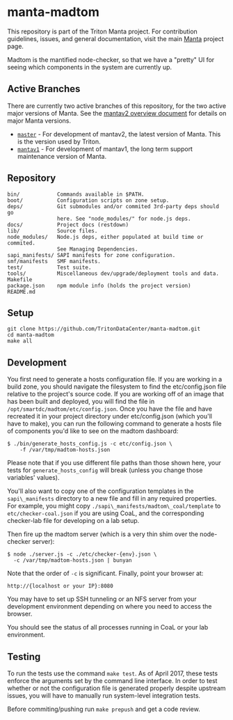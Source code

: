 <!--
    This Source Code Form is subject to the terms of the Mozilla Public
    License, v. 2.0. If a copy of the MPL was not distributed with this
    file, You can obtain one at http://mozilla.org/MPL/2.0/.
-->

<!--
    Copyright 2019 Joyent, Inc.
    Copyright 2024 MNX Cloud, Inc.
-->

# manta-madtom

This repository is part of the Triton Manta project.  For contribution
guidelines, issues, and general documentation, visit the main
[Manta](http://github.com/TritonDataCenter/manta) project page.

Madtom is the mantified node-checker, so that we have a "pretty" UI for seeing
which components in the system are currently up.

## Active Branches

There are currently two active branches of this repository, for the two
active major versions of Manta. See the [mantav2 overview
document](https://github.com/TritonDataCenter/manta/blob/master/docs/mantav2.md)
for details on major Manta versions.

- [`master`](../../tree/master/) - For development of mantav2, the latest
  version of Manta. This is the version used by Triton.
- [`mantav1`](../../tree/mantav1/) - For development of mantav1, the long
  term support maintenance version of Manta.

## Repository

    bin/            Commands available in $PATH.
    boot/           Configuration scripts on zone setup.
    deps/           Git submodules and/or commited 3rd-party deps should go
                    here. See "node_modules/" for node.js deps.
    docs/           Project docs (restdown)
    lib/            Source files.
    node_modules/   Node.js deps, either populated at build time or commited.
                    See Managing Dependencies.
    sapi_manifests/ SAPI manifests for zone configuration.
    smf/manifests   SMF manifests.
    test/           Test suite.
    tools/          Miscellaneous dev/upgrade/deployment tools and data.
    Makefile
    package.json    npm module info (holds the project version)
    README.md

## Setup

    git clone https://github.com/TritonDataCenter/manta-madtom.git
    cd manta-madtom
    make all

## Development

You first need to generate a hosts configuration file.  If you are working in a
build zone, you should navigate the filesystem to find the etc/config.json file
relative to the project's source code.  If you are working off of an image that
has been built and deployed, you will find the file in
`/opt/smartdc/madtom/etc/config.json`.  Once you have the file and have
recreated it in your project directory under etc/config.json (which you'll have
to make), you can run the following command to generate a hosts file of
components you'd like to see on the madtom dashboard:

    $ ./bin/generate_hosts_config.js -c etc/config.json \
        -f /var/tmp/madtom-hosts.json

Please note that if you use different file paths than those shown here, your
tests for `generate_hosts_config` will break (unless you change those
variables' values).

You'll also want to copy one of the configuration templates in the
`sapi\_manifests` directory to a new file and fill in any required properties.
For example, you might copy `./sapi\_manifests/madtom\_coal/template` to
`etc/checker-coal.json` if you are using CoaL, and the corresponding
checker-lab file for developing on a lab setup.

Then fire up the madtom server (which is a very thin shim over the node-checker
server):

    $ node ./server.js -c ./etc/checker-{env}.json \
      -c /var/tmp/madtom-hosts.json | bunyan

Note that the order of `-c` is significant.  Finally, point your browser at:

    http://{localhost or your IP}:8080

You may have to set up SSH tunneling or an NFS server from your development
environment depending on where you need to access the browser.

You should see the status of all processes running in CoaL or your lab
environment.

## Testing

To run the tests use the command `make test`.  As of April 2017, these tests
enforce the arguments set by the command line interface.  In order to test
whether or not the configuration file is generated properly despite upstream
issues, you will have to manually run system-level integration tests.

Before commiting/pushing run `make prepush` and get a code review.
